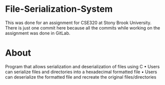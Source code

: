 # File-Serialization-System

This was done for an assignment for CSE320 at Stony Brook University. There is just one commit here because all the commits while working on the assignment was done in GitLab.

# About
Program that allows serialization and deserialization of files using C
• Users can serialize files and directories into a hexadecimal formatted file
• Users can deserialize the formatted file and recreate the original files/directories
